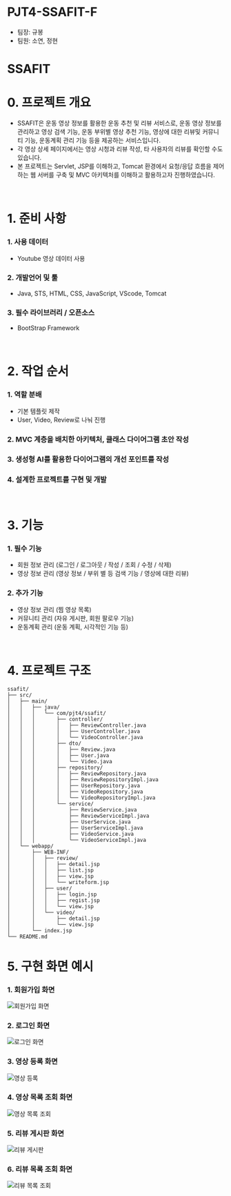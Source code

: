 # PJT4-SSAFIT-F
- 팀장: 규봉
- 팀원: 소연, 정현

# SSAFIT

# 0. 프로젝트 개요
- SSAFIT은 운동 영상 정보를 활용한 운동 추천 및 리뷰 서비스로, 운동 영상 정보를 관리하고 영상 검색 기능, 운동 부위별 영상 추천 기능, 영상에 대한 리뷰및 커뮤니티 기능, 운동계획 관리 기능 등을 제공하는 서비스입니다.
- 각 영상 상세 페이지에서는 영상 시청과 리뷰 작성, 타 사용자의 리뷰를 확인할 수도 있습니다.
- 본 프로젝트는 Servlet, JSP를 이해하고, Tomcat 환경에서 요청/응답 흐름을 제어하는 웹 서버를 구축 및 MVC 아키텍처를 이해하고 활용하고자 진행하였습니다.

<br>

# 1. 준비 사항
### 1. 사용 데이터
- Youtube 영상 데이터 사용

### 2. 개발언어 및 툴
- Java, STS, HTML, CSS, JavaScript, VScode, Tomcat

### 3. 필수 라이브러리 / 오픈소스
- BootStrap Framework

<br>

# 2. 작업 순서
### 1. 역할 분배
- 기본 템플릿 제작
- User, Video, Review로 나눠 진행

### 2. MVC 계층을 배치한 아키텍처, 클래스 다이어그램 초안 작성

### 3. 생성형 AI를 활용한 다이어그램의 개선 포인트를 작성

### 4. 설계한 프로젝트를 구현 및 개발

<br>

# 3. 기능
### 1. 필수 기능
- 회원 정보 관리 (로그인 / 로그아웃 / 작성 / 조회 / 수정 / 삭제)
- 영상 정보 관리 (영상 정보 / 부위 별 등 검색 기능 / 영상에 대한 리뷰)

### 2. 추가 기능
- 영상 정보 관리 (찜 영상 목록)
- 커뮤니티 관리 (자유 게시판, 회원 팔로우 기능)
- 운동계획 관리 (운동 계획, 시각적인 기능 등)

<br>

# 4. 프로젝트 구조
```
ssafit/
├── src/
│   ├── main/
│   │   ├── java/
│   │   │   └── com/pjt4/ssafit/
│   │   │       ├── controller/
│   │   │       │   ├── ReviewController.java
│   │   │       │   ├── UserController.java
│   │   │       │   └── VideoController.java
│   │   │       ├── dto/
│   │   │       │   ├── Review.java
│   │   │       │   ├── User.java
│   │   │       │   └── Video.java
│   │   │       ├── repository/
│   │   │       │   ├── ReviewRepository.java
│   │   │       │   ├── ReviewRepositoryImpl.java
│   │   │       │   ├── UserRepository.java
│   │   │       │   ├── VideoRepository.java
│   │   │       │   └── VideoRepositoryImpl.java
│   │   │       └── service/
│   │   │           ├── ReviewService.java
│   │   │           ├── ReviewServiceImpl.java
│   │   │           ├── UserService.java
│   │   │           ├── UserServiceImpl.java
│   │   │           ├── VideoService.java
│   │   │           └── VideoServiceImpl.java
│   └── webapp/
│       ├── WEB-INF/
│       │   ├── review/
│       │   │   ├── detail.jsp
│       │   │   ├── list.jsp
│       │   │   ├── view.jsp
│       │   │   └── writeform.jsp
│       │   ├── user/
│       │   │   ├── login.jsp
│       │   │   ├── regist.jsp
│       │   │   └── view.jsp
│       │   └── video/
│       │       ├── detail.jsp
│       │       └── view.jsp
│       └── index.jsp
└── README.md

```
# 5. 구현 화면 예시

### 1. 회원가입 화면
![회원가입 화면](images/회원가입화면.png)

### 2. 로그인 화면
![로그인 화면](images/로그인화면.png)

### 3. 영상 등록 화면
![영상 등록](images/영상등록.png)

### 4. 영상 목록 조회 화면
![영상 목록 조회](images/영상목록조회.png)

### 5. 리뷰 게시판 화면
![리뷰 게시판](images/리뷰게시판.png)

### 6. 리뷰 목록 조회 화면
![리뷰 목록 조회](images/리뷰목록조회.png)
